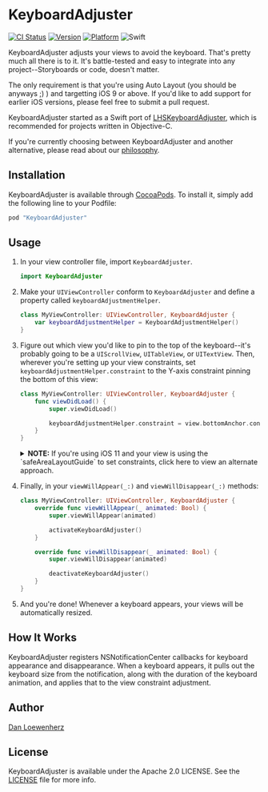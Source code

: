 # KeyboardAdjuster

[![CI Status](http://img.shields.io/travis/lionheart/KeyboardAdjuster.svg?style=flat)](https://travis-ci.org/lionheart/KeyboardAdjuster)
[![Version](https://img.shields.io/cocoapods/v/KeyboardAdjuster.svg?style=flat)](http://cocoapods.org/pods/KeyboardAdjuster)
[![Platform](https://img.shields.io/cocoapods/p/KeyboardAdjuster.svg?style=flat)](http://cocoapods.org/pods/KeyboardAdjuster)
![Swift](http://img.shields.io/badge/swift-4-blue.svg?style=flat)

KeyboardAdjuster adjusts your views to avoid the keyboard. That's pretty much all there is to it. It's battle-tested and easy to integrate into any project--Storyboards or code, doesn't matter.

The only requirement is that you're using Auto Layout (you should be anyways ;) ) and targetting iOS 9 or above. If you'd like to add support for earlier iOS versions, please feel free to submit a pull request.

KeyboardAdjuster started as a Swift port of [LHSKeyboardAdjuster](https://github.com/lionheart/LHSKeyboardAdjusting), which is recommended for projects written in Objective-C.

If you're currently choosing between KeyboardAdjuster and another alternative, please read about our [philosophy](https://gist.github.com/dlo/86208878ff976261fa16).

## Installation

KeyboardAdjuster is available through [CocoaPods](http://cocoapods.org). To install it, simply add the following line to your Podfile:

```ruby
pod "KeyboardAdjuster"
```

## Usage

1. In your view controller file, import `KeyboardAdjuster`.

   ```swift
   import KeyboardAdjuster
   ```

2. Make your `UIViewController` conform to `KeyboardAdjuster` and define a property called `keyboardAdjustmentHelper`.

   ```swift
   class MyViewController: UIViewController, KeyboardAdjuster {
       var keyboardAdjustmentHelper = KeyboardAdjustmentHelper()
   }
   ```

2. Figure out which view you'd like to pin to the top of the keyboard--it's probably going to be a `UIScrollView`, `UITableView`, or `UITextView`. Then, wherever you're setting up your view constraints, set `keyboardAdjustmentHelper.constraint` to the Y-axis constraint pinning the bottom of this view:

   ```swift
   class MyViewController: UIViewController, KeyboardAdjuster {
       func viewDidLoad() {
           super.viewDidLoad()

           keyboardAdjustmentHelper.constraint = view.bottomAnchor.constraintEqualToAnchor(scrollView.bottomAnchor)
       }
   }
   ```

   <details>
     <summary><strong>NOTE:</strong> If you're using iOS 11 and your view is using the `safeAreaLayoutGuide` to set constraints, click here to view an alternate approach.</summary>

     ```swift
     func viewDidLoad() {
         super.viewDidLoad()

         if #available(iOS 11, *) {
             keyboardAdjustmentHelper.constraint = view.safeAreaLayoutGuide.bottomAnchor.constraintEqualToAnchor(scrollView.bottomAnchor)
         } else {
             keyboardAdjustmentHelper.constraint = view.bottomAnchor.constraintEqualToAnchor(scrollView.bottomAnchor)
         }
     }
     ```
   </details>

3. Finally, in your `viewWillAppear(_:)` and `viewWillDisappear(_:)` methods:

   ```swift
   class MyViewController: UIViewController, KeyboardAdjuster {
       override func viewWillAppear(_ animated: Bool) {
           super.viewWillAppear(animated)

           activateKeyboardAdjuster()
       }

       override func viewWillDisappear(_ animated: Bool) {
           super.viewWillDisappear(animated)

           deactivateKeyboardAdjuster()
       }
   }
   ```

4. And you're done! Whenever a keyboard appears, your views will be automatically resized.

## How It Works

KeyboardAdjuster registers NSNotificationCenter callbacks for keyboard appearance and disappearance. When a keyboard appears, it pulls out the keyboard size from the notification, along with the duration of the keyboard animation, and applies that to the view constraint adjustment.

## Author

[Dan Loewenherz](https://github.com/dlo)

## License

KeyboardAdjuster is available under the Apache 2.0 LICENSE. See the [LICENSE](LICENSE) file for more info.
